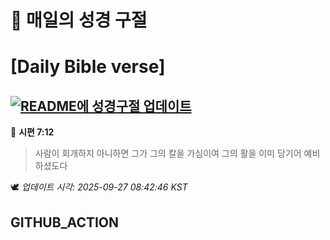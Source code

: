 # 🙏 매일의 성경 구절
# [Daily Bible verse]
## [![README에 성경구절 업데이트](https://github.com/DONGSUKA/first_test/actions/workflows/update-readme-bible.yml/badge.svg)](https://github.com/DONGSUKA/first_test/actions/workflows/update-readme-bible.yml)
<!-- START_BIBLE_VERSE -->
📖 **시편 7:12**
> 사람이 회개하지 아니하면 그가 그의 칼을 가심이여 그의 활을 이미 당기어 예비하셨도다

🕊️ _업데이트 시각: 2025-09-27 08:42:46 KST_
  <!-- END_BIBLE_VERSE -->
## GITHUB_ACTION
